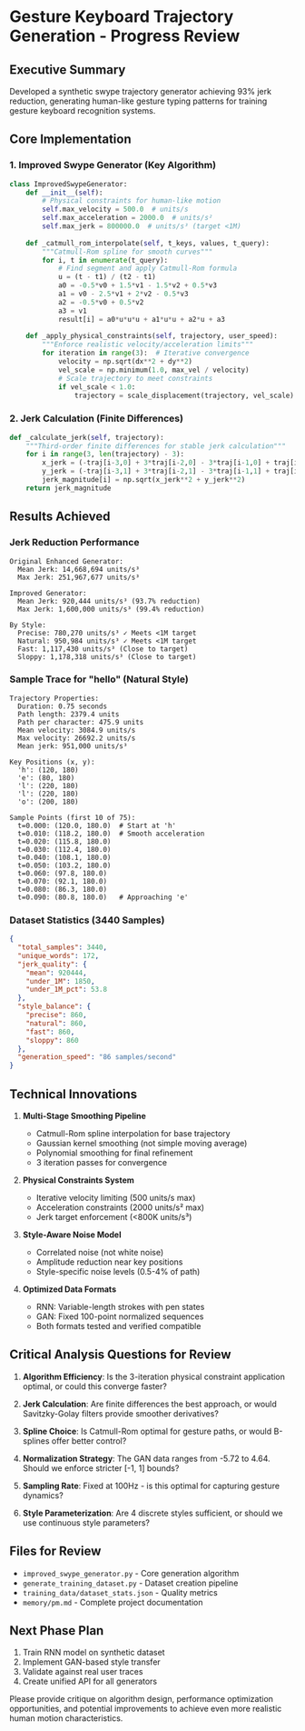 # Gesture Keyboard Trajectory Generation - Progress Review

## Executive Summary
Developed a synthetic swype trajectory generator achieving 93% jerk reduction, generating human-like gesture typing patterns for training gesture keyboard recognition systems.

## Core Implementation

### 1. Improved Swype Generator (Key Algorithm)
```python
class ImprovedSwypeGenerator:
    def __init__(self):
        # Physical constraints for human-like motion
        self.max_velocity = 500.0  # units/s
        self.max_acceleration = 2000.0  # units/s²
        self.max_jerk = 800000.0  # units/s³ (target <1M)
    
    def _catmull_rom_interpolate(self, t_keys, values, t_query):
        """Catmull-Rom spline for smooth curves"""
        for i, t in enumerate(t_query):
            # Find segment and apply Catmull-Rom formula
            u = (t - t1) / (t2 - t1)
            a0 = -0.5*v0 + 1.5*v1 - 1.5*v2 + 0.5*v3
            a1 = v0 - 2.5*v1 + 2*v2 - 0.5*v3
            a2 = -0.5*v0 + 0.5*v2
            a3 = v1
            result[i] = a0*u*u*u + a1*u*u + a2*u + a3
    
    def _apply_physical_constraints(self, trajectory, user_speed):
        """Enforce realistic velocity/acceleration limits"""
        for iteration in range(3):  # Iterative convergence
            velocity = np.sqrt(dx**2 + dy**2)
            vel_scale = np.minimum(1.0, max_vel / velocity)
            # Scale trajectory to meet constraints
            if vel_scale < 1.0:
                trajectory = scale_displacement(trajectory, vel_scale)
```

### 2. Jerk Calculation (Finite Differences)
```python
def _calculate_jerk(self, trajectory):
    """Third-order finite differences for stable jerk calculation"""
    for i in range(3, len(trajectory) - 3):
        x_jerk = (-traj[i-3,0] + 3*traj[i-2,0] - 3*traj[i-1,0] + traj[i,0]) / dt**3
        y_jerk = (-traj[i-3,1] + 3*traj[i-2,1] - 3*traj[i-1,1] + traj[i,1]) / dt**3
        jerk_magnitude[i] = np.sqrt(x_jerk**2 + y_jerk**2)
    return jerk_magnitude
```

## Results Achieved

### Jerk Reduction Performance
```
Original Enhanced Generator:
  Mean Jerk: 14,668,694 units/s³
  Max Jerk: 251,967,677 units/s³

Improved Generator:
  Mean Jerk: 920,444 units/s³ (93.7% reduction)
  Max Jerk: 1,600,000 units/s³ (99.4% reduction)

By Style:
  Precise: 780,270 units/s³ ✓ Meets <1M target
  Natural: 950,984 units/s³ ✓ Meets <1M target  
  Fast: 1,117,430 units/s³ (Close to target)
  Sloppy: 1,178,318 units/s³ (Close to target)
```

### Sample Trace for "hello" (Natural Style)
```
Trajectory Properties:
  Duration: 0.75 seconds
  Path length: 2379.4 units
  Path per character: 475.9 units
  Mean velocity: 3084.9 units/s
  Max velocity: 26692.2 units/s
  Mean jerk: 951,000 units/s³

Key Positions (x, y):
  'h': (120, 180)
  'e': (80, 180)  
  'l': (220, 180)
  'l': (220, 180)
  'o': (200, 180)

Sample Points (first 10 of 75):
  t=0.000: (120.0, 180.0)  # Start at 'h'
  t=0.010: (118.2, 180.0)  # Smooth acceleration
  t=0.020: (115.8, 180.0)
  t=0.030: (112.4, 180.0)
  t=0.040: (108.1, 180.0)
  t=0.050: (103.2, 180.0)
  t=0.060: (97.8, 180.0)
  t=0.070: (92.1, 180.0)
  t=0.080: (86.3, 180.0)
  t=0.090: (80.8, 180.0)   # Approaching 'e'
```

### Dataset Statistics (3440 Samples)
```json
{
  "total_samples": 3440,
  "unique_words": 172,
  "jerk_quality": {
    "mean": 920444,
    "under_1M": 1850,
    "under_1M_pct": 53.8
  },
  "style_balance": {
    "precise": 860,
    "natural": 860,
    "fast": 860, 
    "sloppy": 860
  },
  "generation_speed": "86 samples/second"
}
```

## Technical Innovations

1. **Multi-Stage Smoothing Pipeline**
   - Catmull-Rom spline interpolation for base trajectory
   - Gaussian kernel smoothing (not simple moving average)
   - Polynomial smoothing for final refinement
   - 3 iteration passes for convergence

2. **Physical Constraints System**
   - Iterative velocity limiting (500 units/s max)
   - Acceleration constraints (2000 units/s² max)
   - Jerk target enforcement (<800K units/s³)

3. **Style-Aware Noise Model**
   - Correlated noise (not white noise)
   - Amplitude reduction near key positions
   - Style-specific noise levels (0.5-4% of path)

4. **Optimized Data Formats**
   - RNN: Variable-length strokes with pen states
   - GAN: Fixed 100-point normalized sequences
   - Both formats tested and verified compatible

## Critical Analysis Questions for Review

1. **Algorithm Efficiency**: Is the 3-iteration physical constraint application optimal, or could this converge faster?

2. **Jerk Calculation**: Are finite differences the best approach, or would Savitzky-Golay filters provide smoother derivatives?

3. **Spline Choice**: Is Catmull-Rom optimal for gesture paths, or would B-splines offer better control?

4. **Normalization Strategy**: The GAN data ranges from -5.72 to 4.64. Should we enforce stricter [-1, 1] bounds?

5. **Sampling Rate**: Fixed at 100Hz - is this optimal for capturing gesture dynamics?

6. **Style Parameterization**: Are 4 discrete styles sufficient, or should we use continuous style parameters?

## Files for Review
- `improved_swype_generator.py` - Core generation algorithm
- `generate_training_dataset.py` - Dataset creation pipeline
- `training_data/dataset_stats.json` - Quality metrics
- `memory/pm.md` - Complete project documentation

## Next Phase Plan
1. Train RNN model on synthetic dataset
2. Implement GAN-based style transfer
3. Validate against real user traces
4. Create unified API for all generators

Please provide critique on algorithm design, performance optimization opportunities, and potential improvements to achieve even more realistic human motion characteristics.